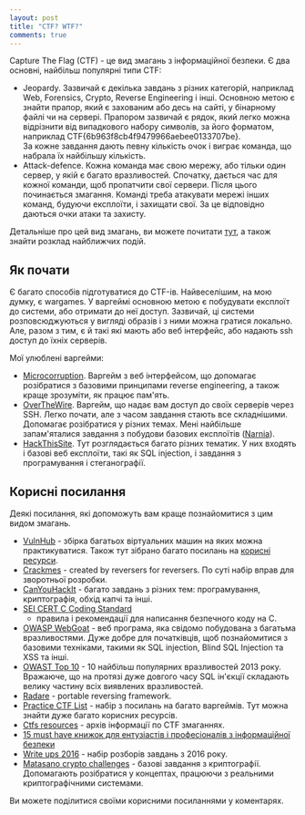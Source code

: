 ```yaml
---
layout: post
title: "CTF? WTF?"
comments: true
---
```


Capture The Flag (CTF) - це вид змагань з інформаційної безпеки. Є два основні,
найбільш популярні типи CTF:

- Jeopardy. Зазвичай є декілька завдань з різних категорій, наприклад Web,
  Forensics, Crypto, Reverse Engineering і інші. Основною метою є знайти
  прапор, який є захованим або десь на сайті, у бінарному файлі чи на сервері.
  Прапором зазвичай є рядок, який легко можна відрізнити від випадкового набору
  символів, за його форматом, наприклад CTF{6b963f8cb4f9479966aebee0133707be}.  
  За кожне завдання дають певну кількість очок і виграє команда, що набрала їх
  найбільшу кількість.
- Attack-defence. Кожна команда має свою мережу, або тільки один сервер, у якій
  є багато вразливостей. Спочатку, дається час для кожної команди, щоб
  пропатчити свої сервери. Після цього починається змагання. Команді треба
  атакувати мережі інших команд, будуючи експлоїти, і захищати свої. За це
  відповідно даються очки атаки та захисту.

Детальніше про цей вид змагань, ви можете почитати [тут](https://ctftime.org/),
а також знайти розклад найближчих подій.

## Як почати

Є багато способів підготуватися до CTF-ів. Найвеселішим, на мою думку, є wargames.
У варгеймі основною метою є побудувати експлоїт до системи, або отримати до неї
доступ. Зазвичай, ці системи розповсюджуються у вигляді образів і з ними можна
гратися локально. Але, разом з тим, є й такі які мають або веб інтерфейс, або
надають ssh доступ до їхніх серверів.

Мої улюблені варгейми:

- [Microcorruption](https://microcorruption.com/login). Варгейм з веб
  інтерфейсом, що допомагає розібратися з базовими принципами reverse
  engineering, а також краще зрозуміти, як працює пам'ять.
- [OverTheWire](http://overthewire.org/wargames/). Варгейм, що надає вам доступ
  до своїх серверів через SSH. Легко почати, але з часом завдання стають все
  складнішими. Допомагає розібратися у різних темах. Мені найбільше запам'яталися
  завдання з побудови базових експлоїтів
  ([Narnia](http://overthewire.org/wargames/narnia/)).
- [HackThisSite](https://www.hackthissite.org/). Тут розглядається багато
  різних тематик. У них входять і базові веб експлоїти, такі як SQL injection,
  і завдання з програмування і стеганографії.

## Корисні посилання

Деякі посилання, які допоможуть вам краще познайомитися з цим видом змагань.

- [VulnHub](https://www.vulnhub.com/) - збірка багатьох віртуальних машин на
  яких можна практикуватися. Також тут зібрано багато посилань на [корисні
  ресурси](https://www.vulnhub.com/resources/).
- [Crackmes](http://www.crackmes.de) - created by reversers for reversers. По
  суті набір вправ для зворотньої розробки.
- [CanYouHackIt](http://canyouhack.it/) - багато завдань з різних тем:
  програмування, криптографія, обхід капчі та інші.
- [SEI CERT C Coding
  Standard](https://www.securecoding.cert.org/confluence/display/c/SEI+CERT+C+Coding+Standard)
  - правила і рекомендації для написання безпечного коду на C.
- [OWASP WebGoat](https://www.owasp.org/index.php/Webgoat) - веб програма, яка
  свідомо побудована з багатьма вразливостями. Дуже добре для початківців, щоб
  познайомитися з базовими техніками, такими як SQL injection, Blind SQL Injection та
  XSS та інші.
- [OWAST Top 10](https://www.owasp.org/index.php/OWASP_Top_Ten_Cheat_Sheet) -
  10 найбільш популярних вразливостей 2013 року. Вражаюче, що на протязі дуже
  довгого часу SQL ін'єкції складають велику частину всіх виявлених
  вразливостей.
- [Radare](http://www.radare.org/r/) - portable reversing framework.
- [Practice CTF List](http://captf.com/practice-ctf/) - набір з посилань на
  багато варгеймів. Тут можна знайти дуже багато корисних ресурсів.
- [Ctfs resources](https://github.com/ctfs/resources) - архів інформації по
  CTF змаганнях.
- [15 must have книжок для ентузіастів і професіоналів з інформаційної
  безпеки](http://resources.infosecinstitute.com/must-have-books-for-infosec-enthusiasts-and-it-security-professionals/)
- [Write ups 2016](https://github.com/ctfs/write-ups-2016) - набір розборів
  завдань з 2016 року.
- [Matasano crypto challenges](http://cryptopals.com/) - базові завдання з
  криптографії. Допомагають розібратися у концептах, працюючи з реальними
  криптографічними системами.

Ви можете поділитися своїми корисними посиланнями у коментарях.
